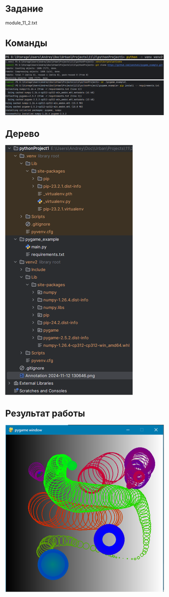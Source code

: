 # Задание
module_11_2.txt

# Команды
<img src="Annotation 2024-11-12 230655.png"/>
<img src="Annotation 2024-11-12 132353.png"/>
<img src="Annotation 2024-11-12 132457.png"/>

# Дерево
<img src="Annotation 2024-11-12 130646.png"/>

# Результат работы
<img src="Annotation 2024-11-12 132810.png"/>
